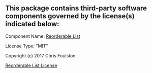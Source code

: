 This package contains third-party software components governed by the license(s) indicated below:
---

Component Name: [Reorderable List](https://github.com/cfoulston/Unity-Reorderable-List)

License Type: "MIT"

Copyright (c) 2017 Chris Foulston

[Reorderable List License](https://github.com/cfoulston/Unity-Reorderable-List/blob/master/LICENSE)
